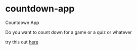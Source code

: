 # countdown-app
Countdown App

Do you want to count down for a game or a quiz or whatever

try this out [here](https://countitdown.herokuapp.com/)
